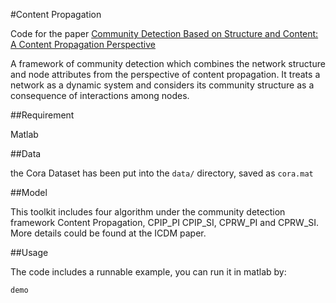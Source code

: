 #Content Propagation

Code for the paper [Community Detection Based on Structure and
Content: A Content Propagation Perspective](http://home.ustc.edu.cn/~llychina/papers/CommunityICDM15.pdf)

A framework of community detection
which combines the network structure and node attributes
from the perspective of content propagation. It treats a network
as a dynamic system and considers its community structure
as a consequence of interactions among nodes.

##Requirement

Matlab

##Data

the Cora Dataset has been put into the `data/` directory, saved as `cora.mat`

##Model

This toolkit includes four algorithm under the community detection framework Content Propagation, CPIP_PI CPIP_SI, CPRW_PI and CPRW_SI. More details could be found at the ICDM paper.

##Usage

The code includes a runnable example, you can run it in matlab by:
```
demo
```